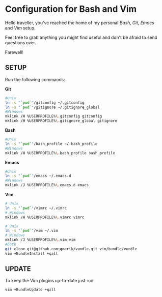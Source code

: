 Configuration for Bash and Vim
==============================

Hello traveller,
you've reached the home of my personal *Bash*, *Git*, *Emacs* and *Vim* setup.

Feel free to grab anything you might find useful and don't be afraid to send questions over.

Farewell!

SETUP
-----

Run the following commands:

__Git__
```bash
#Unix
ln -s "`pwd`"/gitconfig ~/.gitconfig
ln -s "`pwd`"/gitignore ~/.gitignore_global
#Windows
mklink /H %USERPROFILE%\.gitconfig gitconfig
mklink /H %USERPROFILE%\.gitignore_global gitignore
```

__Bash__
```bash
#Unix
ln -s "`pwd`"/bash_profile ~/.bash_profile
#Windows
mklink /H %USERPROFILE%\.bash_profile bash_profile
```

__Emacs__
```bash
#Unix
ln -s "`pwd`"/emacs ~/.emacs.d
#Windows
mklink /J %USERPROFILE%\.emacs.d emacs
```

__Vim__
```bash
# Unix
ln -s "`pwd`"/vimrc ~/.vimrc
# Windows
mklink /H %USERPROFILE%\.vimrc vimrc

# Unix
ln -s "`pwd`"/vim ~/.vim
# Windows
mklink /J %USERPROFILE%\.vim vim
#both
git clone git@github.com:gmarik/vundle.git vim/bundle/vundle
vim +BundleInstall +qall
```

UPDATE
------

To keep the Vim plugins up-to-date just run:
```bash
vim +BundleUpdate +qall
```
